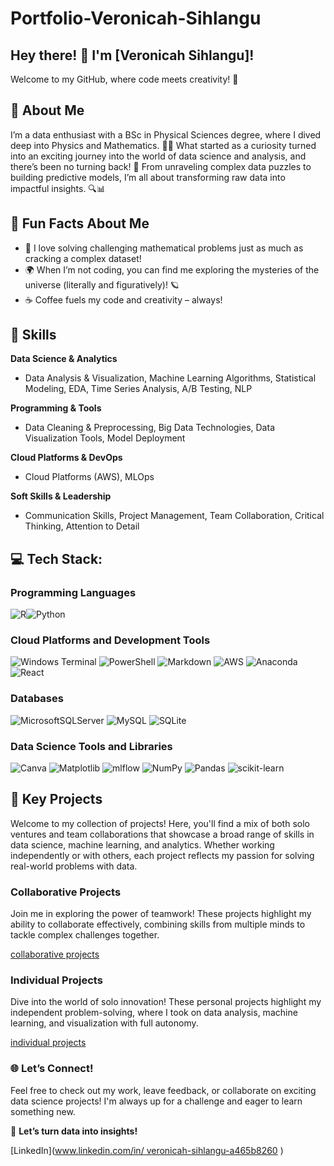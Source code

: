 # Portfolio-Veronicah-Sihlangu

## Hey there! 👋 I'm [Veronicah Sihlangu]!

Welcome to my GitHub, where code meets creativity! 🚀

## 🌟 About Me

I’m a data enthusiast with a BSc in Physical Sciences degree, where I dived deep into Physics and Mathematics. 🔭🧠 What started as a curiosity turned into an exciting journey into the world of data science and analysis, and there’s been no turning back! 🚀 From unraveling complex data puzzles to building predictive models, I’m all about transforming raw data into impactful insights. 🔍📊


## 🎯 Fun Facts About Me
- 🧲 I love solving challenging mathematical problems just as much as cracking a complex dataset!
- 🌍 When I’m not coding, you can find me exploring the mysteries of the universe (literally and figuratively)! 🪐
- ☕ Coffee fuels my code and creativity – always!

## 💼 Skills

**Data Science & Analytics**

- Data Analysis & Visualization, Machine Learning Algorithms, Statistical Modeling, EDA, Time Series Analysis, A/B Testing, NLP

**Programming & Tools**

- Data Cleaning & Preprocessing, Big Data Technologies, Data Visualization Tools, Model Deployment

**Cloud Platforms & DevOps**

- Cloud Platforms (AWS), MLOps

**Soft Skills & Leadership**

- Communication Skills, Project Management, Team Collaboration, Critical Thinking, Attention to Detail

## 💻 Tech Stack:

### Programming Languages

![R](https://img.shields.io/badge/r-%23276DC3.svg?style=for-the-badge&logo=r&logoColor=white)![Python](https://img.shields.io/badge/python-3670A0?style=for-the-badge&logo=python&logoColor=ffdd54) 

### Cloud Platforms and Development Tools

![Windows Terminal](https://img.shields.io/badge/Windows%20Terminal-%234D4D4D.svg?style=for-the-badge&logo=windows-terminal&logoColor=white) ![PowerShell](https://img.shields.io/badge/PowerShell-%235391FE.svg?style=for-the-badge&logo=powershell&logoColor=white) ![Markdown](https://img.shields.io/badge/markdown-%23000000.svg?style=for-the-badge&logo=markdown&logoColor=white) ![AWS](https://img.shields.io/badge/AWS-%23FF9900.svg?style=for-the-badge&logo=amazon-aws&logoColor=white) ![Anaconda](https://img.shields.io/badge/Anaconda-%2344A833.svg?style=for-the-badge&logo=anaconda&logoColor=white) ![React](https://img.shields.io/badge/react-%2320232a.svg?style=for-the-badge&logo=react&logoColor=%2361DAFB) 

### Databases

![MicrosoftSQLServer](https://img.shields.io/badge/Microsoft%20SQL%20Server-CC2927?style=for-the-badge&logo=microsoft%20sql%20server&logoColor=white) ![MySQL](https://img.shields.io/badge/mysql-4479A1.svg?style=for-the-badge&logo=mysql&logoColor=white) ![SQLite](https://img.shields.io/badge/sqlite-%2307405e.svg?style=for-the-badge&logo=sqlite&logoColor=white) 

### Data Science Tools and Libraries

![Canva](https://img.shields.io/badge/Canva-%2300C4CC.svg?style=for-the-badge&logo=Canva&logoColor=white) ![Matplotlib](https://img.shields.io/badge/Matplotlib-%23ffffff.svg?style=for-the-badge&logo=Matplotlib&logoColor=black) ![mlflow](https://img.shields.io/badge/mlflow-%23d9ead3.svg?style=for-the-badge&logo=numpy&logoColor=blue) ![NumPy](https://img.shields.io/badge/numpy-%23013243.svg?style=for-the-badge&logo=numpy&logoColor=white) ![Pandas](https://img.shields.io/badge/pandas-%23150458.svg?style=for-the-badge&logo=pandas&logoColor=white) ![scikit-learn](https://img.shields.io/badge/scikit--learn-%23F7931E.svg?style=for-the-badge&logo=scikit-learn&logoColor=white)

## 🚀 Key Projects
Welcome to my collection of projects! Here, you'll find a mix of both solo ventures and team collaborations that showcase a broad range of skills in data science, machine learning, and analytics. Whether working independently or with others, each project reflects my passion for solving real-world problems with data.

### Collaborative Projects

Join me in exploring the power of teamwork! These projects highlight my ability to collaborate effectively, combining skills from multiple minds to tackle complex challenges together.

[collaborative projects](https://github.com/sihlangu01/Portfolio-Veronicah-Sihlangu/tree/main/Collaborative-Projects)

### Individual Projects

Dive into the world of solo innovation! These personal projects highlight my independent problem-solving, where I took on data analysis, machine learning, and visualization with full autonomy.

[individual projects](https://github.com/sihlangu01/Portfolio-Veronicah-Sihlangu/tree/main/Individual-Projects)

### 🌐 Let’s Connect!
Feel free to check out my work, leave feedback, or collaborate on exciting data science projects! I'm always up for a challenge and eager to learn something new.


🚀 **Let’s turn data into insights!**

[LinkedIn]([www.linkedin.com/in/
veronicah-sihlangu-a465b8260](https://www.linkedin.com/in/veronicah-sihlangu-a465b8260/)
) 
